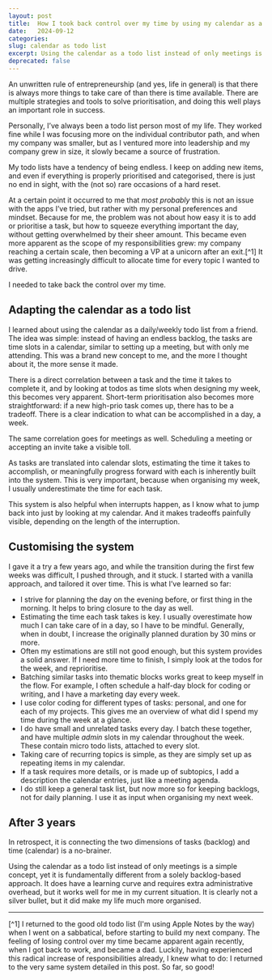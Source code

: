 ```yaml
---
layout: post
title:  How I took back control over my time by using my calendar as a todo list
date:   2024-09-12
categories: 
slug: calendar as todo list
excerpt: Using the calendar as a todo list instead of only meetings is a simple concept, yet it is fundamentally different from a solely backlog-based approach.
deprecated: false
---
```

An unwritten rule of entrepreneurship (and yes, life in general) is that there is always more things to take care of than there is time available. There are multiple strategies and tools to solve prioritisation, and doing this well plays an important role in success.

Personally, I’ve always been a todo list person most of my life. They worked fine while I was focusing more on the individual contributor path, and when my company was smaller, but as I ventured more into leadership and my company grew in size, it slowly became a source of frustration. 

My todo lists have a tendency of being endless. I keep on adding new items, and even if everything is properly prioritised and categorised, there is just no end in sight, with the (not so) rare occasions of a hard reset. 

At a certain point it occurred to me that *most probably* this is not an issue with the apps I’ve tried, but rather with my personal preferences and mindset. Because for me, the problem was not about how easy it is to add or prioritise a task, but how to squeeze everything important the day, without getting overwhelmed by their sheer amount. This became even more apparent as the scope of my responsibilities grew: my company reaching a certain scale, then becoming a VP at a unicorn after an exit.[^1] It was getting increasingly difficult to allocate time for every topic I wanted to drive. 

I needed to take back the control over my time.

## Adapting the calendar as a todo list
I learned about using the calendar as a daily/weekly todo list from a friend. The idea was simple: instead of having an endless backlog, the tasks are time slots in a calendar, similar to setting up a meeting, but with only me attending. This was a brand new concept to me, and the more I thought about it, the more sense it made. 

There is a direct correlation between a task and the time it takes to complete it, and by looking at todos as time slots when designing my week, this becomes very apparent. Short-term prioritisation also becomes more straightforward: if a new high-prio task comes up, there has to be a tradeoff. There is a clear indication to what can be accomplished in a day, a week. 

The same correlation goes for meetings as well. Scheduling a meeting or accepting an invite take a visible toll.

As tasks are translated into calendar slots, estimating the time it takes to accomplish, or meaningfully progress forward with each is inherently built into the system. This is very important, because when organising my week, I usually underestimate the time for each task.

This system is also helpful when interrupts happen, as I know what to jump back into just by looking at my calendar. And it makes tradeoffs painfully visible, depending on the length of the interruption.

## Customising the system
I gave it a try a few years ago, and while the transition during the first few weeks was difficult, I pushed through, and it stuck. I started with a vanilla approach, and tailored it over time. This is what I’ve learned so far:

- I strive for planning the day on the evening before, or first thing in the morning. It helps to bring closure to the day as well.
- Estimating the time each task takes is key. I usually overestimate how much I can take care of in a day, so I have to be mindful. Generally, when in doubt, I increase the originally planned duration by 30 mins or more.
- Often my estimations are still not good enough, but this system provides a solid answer. If I need more time to finish, I simply look at the todos for the week, and reprioritise.
- Batching similar tasks into thematic blocks works great to keep myself in the flow. For example, I often schedule a half-day block for coding or writing, and I have a marketing day every week.
- I use color coding for different types of tasks: personal, and one for each of my projects. This gives me an overview of what did I spend my time during the week at a glance.
- I do have small and unrelated tasks every day. I batch these together, and have multiple *admin* slots in my calendar throughout the week. These contain micro todo lists, attached to every slot.
- Taking care of recurring topics is simple, as they are simply set up as repeating items in my calendar.
- If a task requires more details, or is made up of subtopics, I add a description the calendar entries, just like a meeting agenda.
- I do still keep a general task list, but now more so for keeping backlogs, not for daily planning. I use it as input when organising my next week.

## After 3 years
In retrospect, it is connecting the two dimensions of tasks (backlog) and time (calendar) is a no-brainer.

Using the calendar as a todo list instead of only meetings is a simple concept, yet it is fundamentally different from a solely backlog-based approach. It does have a learning curve and requires extra administrative overhead, but it works well for me in my current situation. It is clearly not a silver bullet, but it did make my life much more organised.

---
[^1] I returned to the good old todo list (I'm using Apple Notes by the way) when I went on a sabbatical, before starting to build my next company. The feeling of losing control over my time became apparent again recently, when I got back to work, and became a dad. Luckily, having experienced this radical increase of responsibilities already, I knew what to do: I returned to the very same system detailed in this post. So far, so good!
